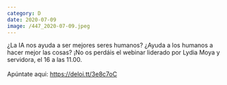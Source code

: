 ```yaml
--- 
category: D 
date: 2020-07-09 
image: /447_2020-07-09.jpeg 
--- 
```


¿La IA nos ayuda a ser mejores seres humanos? ¿Ayuda a los humanos a hacer mejor las cosas? ¡No os perdáis el webinar liderado por Lydia Moya y servidora, el 16 a las 11.00.<br><br>Apúntate aqui: https://deloi.tt/3e8c7oC